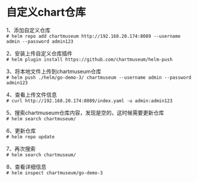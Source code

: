 自定义chart仓库
===============

1、添加自定义仓库  
``` # helm repo add chartmuseum http://192.168.20.174:8089 --username admin --password admin123 ```  

2、安装上传自定义仓库插件  
``` # helm plugin install https://github.com/chartmuseum/helm-push ```  

3、将本地文件上传到chartmuseum仓库  
``` # helm push ./helm/go-demo-3/ chartmuseum --username admin --password admin123 ```  

4、查看上传文件信息  
``` # curl http://192.168.20.174:8089/index.yaml -u admin:admin123 ```  

5、搜索chartmuseum仓库内容，发现是空的，这时候需要更新仓库  
```# helm search chartmuseum/ ```  

6、更新仓库  
``` # helm repo update ```  

7、再次搜索  
``` # helm search chartmuseum/ ```  

8、查看详细信息  
``` # helm inspect chartmuseum/go-demo-3 ```  
